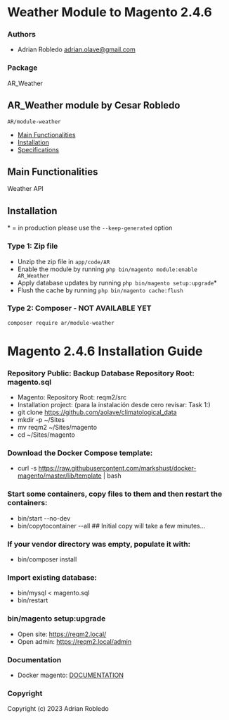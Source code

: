 # Weather Module to Magento 2.4.6

### Authors
- Adrian Robledo <adrian.olave@gmail.com>

### Package
AR_Weather

## AR_Weather module by Cesar Robledo 

    AR/module-weather

- [Main Functionalities](#markdown-header-main-functionalities)
- [Installation](#markdown-header-installation)
- [Specifications](#markdown-header-specifications)

## Main Functionalities
 Weather API

## Installation
\* = in production please use the `--keep-generated` option

### Type 1: Zip file

 - Unzip the zip file in `app/code/AR`
 - Enable the module by running `php bin/magento module:enable AR_Weather`
 - Apply database updates by running `php bin/magento setup:upgrade`\*
 - Flush the cache by running `php bin/magento cache:flush`

### Type 2: Composer - NOT AVAILABLE YET
```bash
composer require ar/module-weather
```

# Magento 2.4.6 Installation Guide

### Repository Public: Backup Database Repository Root: magento.sql
- Magento: Repository Root: reqm2/src
- Installation project: (para la instalación desde cero revisar: Task 1:) 
- git clone https://github.com/aolave/climatological_data
- mkdir -p ~/Sites 
- mv reqm2 ~/Sites/magento 
- cd ~/Sites/magento

### Download the Docker Compose template:
- curl -s https://raw.githubusercontent.com/markshust/docker-magento/master/lib/template | bash

### Start some containers, copy files to them and then restart the containers:
- bin/start --no-dev
- bin/copytocontainer --all ## Initial copy will take a few minutes...

### If your vendor directory was empty, populate it with:
- bin/composer install

### Import existing database:
- bin/mysql < magento.sql
- bin/restart

### bin/magento setup:upgrade
- Open site: https://reqm2.local/ 
- Open admin: https://reqm2.local/admin

### Documentation
- Docker magento: [DOCUMENTATION](https://github.com/markshust/docker-magento)

### Copyright
Copyright (c) 2023 Adrian Robledo